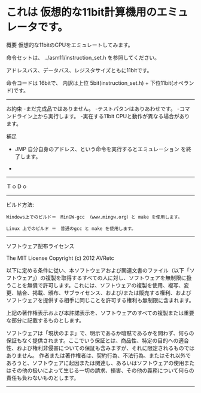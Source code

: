 
# これは 仮想的な11bit計算機用のエミュレータです。

概要
  仮想的な11bitのCPUをエミュレートしてみます。

  命令セットは、
   ../asm11/instruction_set.h
  を参照してください。

  アドレスバス、データバス、レジスタサイズともに11bitです。

  命令コードは  16bitで、
  内訳は上位 5bit(instruction_set.h) + 下位11bit(オペランド)です。

-----------------------------------------------------
お約束
-まだ完成品ではありません。
-テストパタンはありあわせです。
-コマンドライン上から実行します。
-実在する11bit CPUと動作が異なる場合があります。


補足
- JMP 自分自身のアドレス、という命令を実行するとエミュレーション
  を終了します。

- 

-----------------------------------------------------
ＴｏＤｏ

-----------------------------------------------------
ビルド方法:

	Windows上でのビルド＝　MinGW-gcc （www.mingw.org）と make を使用します。

	Linux 上でのビルド ＝　普通のgcc と make を使用します。


-----------------------------------------------------
ソフトウェア配布ライセンス

The MIT License
 Copyright (c) 2012  AVRetc

以下に定める条件に従い、本ソフトウェアおよび関連文書のファイル（以下「ソフトウェア」）の複製を取得するすべての人に対し、ソフトウェアを無制限に扱うことを無償で許可します。これには、ソフトウェアの複製を使用、複写、変更、結合、掲載、頒布、サブライセンス、および/または販売する権利、およびソフトウェアを提供する相手に同じことを許可する権利も無制限に含まれます。 

上記の著作権表示および本許諾表示を、ソフトウェアのすべての複製または重要な部分に記載するものとします。 

ソフトウェアは「現状のまま」で、明示であるか暗黙であるかを問わず、何らの保証もなく提供されます。ここでいう保証とは、商品性、特定の目的への適合性、および権利非侵害についての保証も含みますが、それに限定されるものではありません。 作者または著作権者は、契約行為、不法行為、またはそれ以外であろうと、ソフトウェアに起因または関連し、あるいはソフトウェアの使用またはその他の扱いによって生じる一切の請求、損害、その他の義務について何らの責任も負わないものとします。 


-----------------------------------------------------
